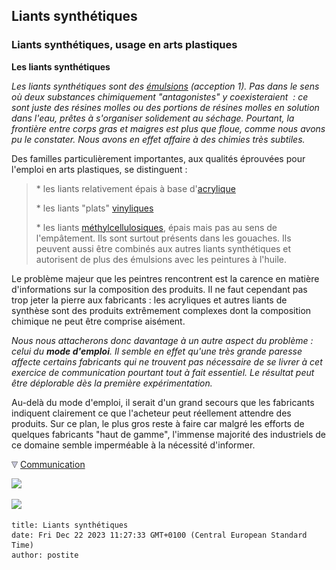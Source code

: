 ## Liants synthétiques
### Liants synthétiques, usage en arts plastiques
 **Les liants synthétiques**  

_Les liants synthétiques sont des [émulsions](emulsion.html) (acception 1). Pas dans le sens où deux substances chimiquement "antagonistes" y coexisteraient  : ce sont juste des résines molles ou des portions de résines molles en solution dans l'eau, prêtes à s'organiser solidement au séchage. Pourtant, la frontière entre corps gras et maigres est plus que floue, comme nous avons pu le constater. Nous avons en effet affaire à des chimies très subtiles._

Des familles particulièrement importantes, aux qualités éprouvées pour l'emploi en arts plastiques, se distinguent :

> \* les liants relativement épais à base d'[acrylique](acrylique.html)
> 
> \* les liants "plats" [vinyliques](vinyle.html)
> 
> \* les liants [méthylcellulosiques](methylcellulosiqueliant.html), épais mais pas au sens de l'empâtement. Ils sont surtout présents dans les gouaches. Ils peuvent aussi être combinés aux autres liants synthétiques et autorisent de plus des émulsions avec les peintures à l'huile.

Le problème majeur que les peintres rencontrent est la carence en matière d'informations sur la composition des produits. Il ne faut cependant pas trop jeter la pierre aux fabricants : les acryliques et autres liants de synthèse sont des produits extrêmement complexes dont la composition chimique ne peut être comprise aisément.

_Nous nous attacherons donc davantage à un autre aspect du problème : celui du **mode d'emploi**. Il semble en effet qu'une très grande paresse affecte certains fabricants qui ne trouvent pas nécessaire de se livrer à cet exercice de communication pourtant tout à fait essentiel. Le résultat peut être déplorable dès la première expérimentation._

Au-delà du mode d'emploi, il serait d'un grand secours que les fabricants indiquent clairement ce que l'acheteur peut réellement attendre des produits. Sur ce plan, le plus gros reste à faire car malgré les efforts de quelques fabricants "haut de gamme", l'immense majorité des industriels de ce domaine semble imperméable à la nécessité d'informer.



![](images/flechebas.gif) [Communication](http://www.artrealite.com/annonceurs.htm) 

[![](https://cbonvin.fr/sites/regie.artrealite.com/visuels/campagne1.png)](index-2.html#20131014)

![](https://cbonvin.fr/sites/regie.artrealite.com/visuels/campagne2.png)
```
title: Liants synthétiques
date: Fri Dec 22 2023 11:27:33 GMT+0100 (Central European Standard Time)
author: postite
```
